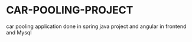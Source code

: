 # CAR-POOLING-PROJECT
car pooling application done in spring java project and angular in frontend and Mysql
